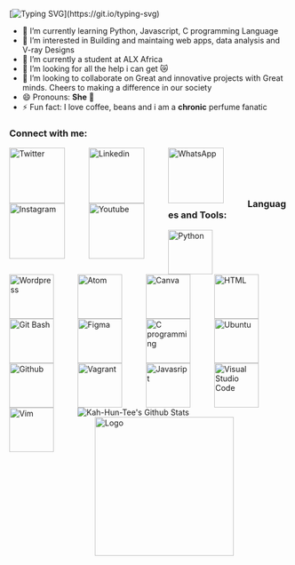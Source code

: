 [![Typing SVG](https://readme-typing-svg.demolab.com?font=Fira+Code&size=50&duration=5010&pause=1010&color=F7F7F7&center=true&vCenter=true&width=1000&height=100&lines=Hola!!!;Mi+nombre+es+marr%C3%B3n+terciopelo;My+name+is+Velvet%3A%3ABrown;Nice+to+know+you!)](https://git.io/typing-svg)

- 🔭 I’m currently learning Python, Javascript, C programming Language
- 👀 I’m interested in Building and maintaing web apps, data analysis and V-ray Designs
- 🌱 I’m currently a student at ALX Africa
- 🤔 I’m looking for all the help i can get 😿
- 💞️ I’m looking to collaborate on Great and innovative projects with Great minds. Cheers to making a difference in our society
- 😄 Pronouns: **She** 💃
- ⚡ Fun fact: I love coffee, beans and i am a **chronic** perfume fanatic






### Connect with me:

[<img align="left" alt="Twitter" width="100px" src="https://user-images.githubusercontent.com/114444517/199126082-02a62cff-efed-4f95-b4f4-caf6caa85889.svg" style="padding-right:40px;" />](https://twitter.com/BountyKahuntee)
[<img align="left" alt="Linkedin" width="100px" src="https://user-images.githubusercontent.com/114444517/199126391-daf343f7-f476-4369-9cc9-6c2981b1b0ab.svg" style="padding-right:40px;" />](https://www.linkedin.com/in/onayemi555)
[<img align="left" alt="WhatsApp" width="100px" src="https://user-images.githubusercontent.com/114444517/199125409-abe95d6f-d60e-4060-aa51-a68df8cbee81.svg" style="padding-right:40px;" />](https://wa.me/message/QR5YXQNWRRIAJ1)
[<img align="left" alt="Instagram" width="100px" src="https://user-images.githubusercontent.com/114444517/199126863-a572f84c-64c8-45cb-9147-c5319109ca35.svg" style="padding-right:40px;" />](https://www.instagram.com/the_velvet_brown)
[<img align="left" alt="Youtube" width="100px" src="https://user-images.githubusercontent.com/114444517/199482502-113f1e29-bf68-455a-a9fc-682aa756eee3.svg" style="padding-right:40px;" />](youtube.com/@Kah-Hun-Tee)



<br />
<br />
<br />
<br />





### Languages and Tools:

<img align="left" alt="Python" width="80px" src="https://cdn.jsdelivr.net/gh/devicons/devicon/icons/python/python-original.svg" style="padding-right:40px;" />
<img align="left" alt="Wordpress" width="80px" src="https://cdn.jsdelivr.net/gh/devicons/devicon/icons/wordpress/wordpress-plain.svg" style="padding-right:40px;" />
<img align="left" alt="Atom" width="80px" src="https://cdn.jsdelivr.net/gh/devicons/devicon/icons/atom/atom-original.svg" style="padding-right:40px;" />
<img align="left" alt="Canva" width="80px" src="https://cdn.jsdelivr.net/gh/devicons/devicon/icons/canva/canva-original.svg" style="padding-right:40px;" />
<img align="left" alt="HTML" width="80px" src="https://cdn.jsdelivr.net/gh/devicons/devicon/icons/html5/html5-original.svg" style="padding-right:40px;" />
<img align="left" alt="Git Bash" width="80px" src="https://cdn.jsdelivr.net/gh/devicons/devicon/icons/git/git-plain.svg" style="padding-right:40px;" />
<img align="left" alt="Figma" width="80px" src="https://cdn.jsdelivr.net/gh/devicons/devicon/icons/figma/figma-original.svg" style="padding-right:40px;" />
<img align="left" alt="C programming" width="80px" src="https://cdn.jsdelivr.net/gh/devicons/devicon/icons/c/c-original.svg" style="padding-right:40px;" />
<img align="left" alt="Ubuntu" width="80px" src="https://cdn.jsdelivr.net/gh/devicons/devicon/icons/ubuntu/ubuntu-plain.svg" style="padding-right:40px;" />
<img align="left" alt="Github" width="80px" src="https://user-images.githubusercontent.com/3369400/139447912-e0f43f33-6d9f-45f8-be46-2df5bbc91289.png" style="padding-right:40px;" />
<img align="left" alt="Vagrant" width="80px" src="https://cdn.jsdelivr.net/gh/devicons/devicon/icons/vagrant/vagrant-original.svg" style="padding-right:40px;" />
<img align="left" alt="Javasript" width="80px" src="https://cdn.jsdelivr.net/gh/devicons/devicon/icons/javascript/javascript-original.svg" style="padding-right:40px;" />
<img align="left" alt="Visual Studio Code" width="80px" src="https://cdn.jsdelivr.net/gh/devicons/devicon/icons/vscode/vscode-original.svg" style="padding-right:40px;" />
<img align="left" alt="Vim" width="80px" src="https://cdn.jsdelivr.net/gh/devicons/devicon/icons/vim/vim-original.svg" style="padding-right:40px;" />



<br />
<br />
<br />
<br />


<img align="left" alt="Kah-Hun-Tee's Github Stats" src="https://github-readme-stats.vercel.app/api?username=Kah-Hun-Tee&show_icons=true&hide_borders=true" />



<br />
<br />
<br />
<br />
<br />
<br />



















<img align="right" alt="Logo" width="250px" src="https://user-images.githubusercontent.com/114444517/198271325-e34594a3-c65c-46a4-a842-cb98a9b56f43.png" style="padding-right:100px;" />
